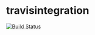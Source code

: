 # travisintegration

[![Build Status](https://travis-ci.org/Andy9822/travis-integration.svg?branch=master)](https://travis-ci.org/Andy9822/travis-integration)
